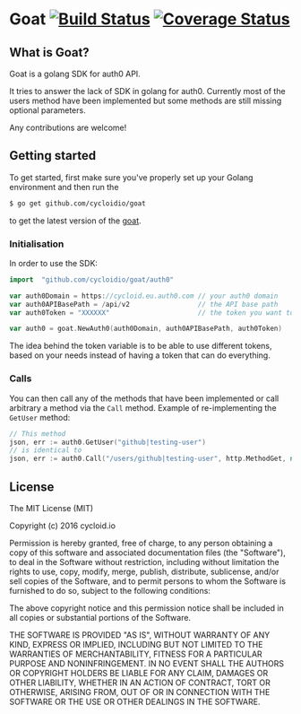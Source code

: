 # Goat [![Build Status](https://travis-ci.org/cycloidio/goat.svg?branch=develop)](https://travis-ci.org/cycloidio/goat) [![Coverage Status](https://coveralls.io/repos/github/cycloidio/goat/badge.svg)](https://coveralls.io/github/cycloidio/goat)

## What is Goat?

Goat is a golang SDK for auth0 API.

It tries to answer the lack of SDK in golang for auth0.
Currently most of the users method have been implemented but some methods are still missing optional parameters.

Any contributions are welcome!

## Getting started

To get started, first make sure you've properly set up your Golang environment and then run the
```bash
$ go get github.com/cycloidio/goat
```
to get the latest version of the [goat](https://github.com/cycloidio/goat/).

### Initialisation

In order to use the SDK:
```go
import 	"github.com/cycloidio/goat/auth0"

var auth0Domain = https://cycloid.eu.auth0.com // your auth0 domain
var auth0APIBasePath = /api/v2                 // the API base path
var auth0Token = "XXXXXX"                      // the token you want to use

var auth0 = goat.NewAuth0(auth0Domain, auth0APIBasePath, auth0Token)
```

The idea behind the token variable is to be able to use different tokens, based on your needs instead of having a token that can do everything. 

### Calls

You can then call any of the methods that have been implemented or call arbitrary a method via the `Call` method.
Example of re-implementing the `GetUser` method:

```go
// This method
json, err := auth0.GetUser("github|testing-user")
// is identical to
json, err := auth0.Call("/users/github|testing-user", http.MethodGet, nil)
```

## License

The MIT License (MIT)

Copyright (c) 2016 cycloid.io

Permission is hereby granted, free of charge, to any person obtaining a copy
of this software and associated documentation files (the "Software"), to deal
in the Software without restriction, including without limitation the rights
to use, copy, modify, merge, publish, distribute, sublicense, and/or sell
copies of the Software, and to permit persons to whom the Software is
furnished to do so, subject to the following conditions:

The above copyright notice and this permission notice shall be included in all
copies or substantial portions of the Software.

THE SOFTWARE IS PROVIDED "AS IS", WITHOUT WARRANTY OF ANY KIND, EXPRESS OR
IMPLIED, INCLUDING BUT NOT LIMITED TO THE WARRANTIES OF MERCHANTABILITY,
FITNESS FOR A PARTICULAR PURPOSE AND NONINFRINGEMENT. IN NO EVENT SHALL THE
AUTHORS OR COPYRIGHT HOLDERS BE LIABLE FOR ANY CLAIM, DAMAGES OR OTHER
LIABILITY, WHETHER IN AN ACTION OF CONTRACT, TORT OR OTHERWISE, ARISING FROM,
OUT OF OR IN CONNECTION WITH THE SOFTWARE OR THE USE OR OTHER DEALINGS IN THE
SOFTWARE.
